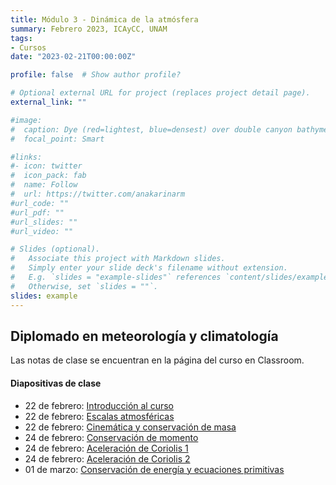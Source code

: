 ```yaml
---
title: Módulo 3 - Dinámica de la atmósfera
summary: Febrero 2023, ICAyCC, UNAM
tags:
- Cursos
date: "2023-02-21T00:00:00Z"

profile: false  # Show author profile?

# Optional external URL for project (replaces project detail page).
external_link: ""

#image:
#  caption: Dye (red=lightest, blue=densest) over double canyon bathymetry during upwelling conditions - Geophysical Fluid Dynamics Lab at UBC.
#  focal_point: Smart

#links:
#- icon: twitter
#  icon_pack: fab
#  name: Follow
#  url: https://twitter.com/anakarinarm
#url_code: ""
#url_pdf: ""
#url_slides: ""
#url_video: ""

# Slides (optional).
#   Associate this project with Markdown slides.
#   Simply enter your slide deck's filename without extension.
#   E.g. `slides = "example-slides"` references `content/slides/example-slides.md`.
#   Otherwise, set `slides = ""`.
slides: example
---
```

## Diplomado en meteorología y climatología

Las notas de clase se encuentran en la página del curso en Classroom.

#### Diapositivas de clase

* 22 de febrero: [Introducción al curso](Slides/01_intro.html)
* 22 de febrero: [Escalas atmosféricas](Slides/02_escalas.html)
* 22 de febrero: [Cinemática y conservación de masa](Slides/03_repasoFluidos.html)
* 24 de febrero: [Conservación de momento](Slides/04_momento.html)
* 24 de febrero: [Aceleración de Coriolis 1](Slides/05_coriolis1.html)
* 24 de febrero: [Aceleración de Coriolis 2](Slides/06_coriolis2.html)
* 01 de marzo: [Conservación de energía y ecuaciones primitivas](Slides/07_energia.html)
